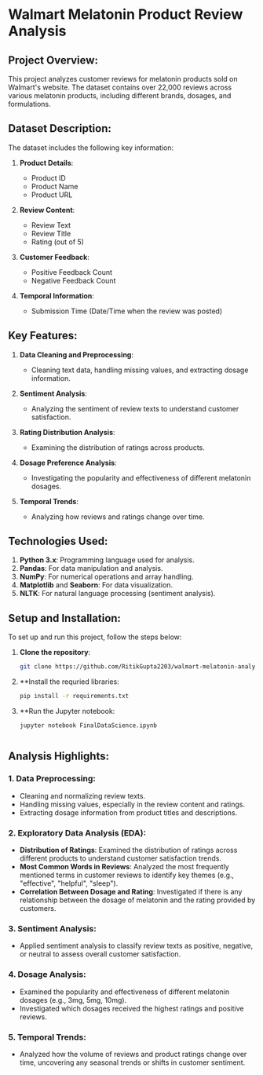 # Walmart Melatonin Product Review Analysis

## Project Overview:
This project analyzes customer reviews for melatonin products sold on Walmart's website. The dataset contains over 22,000 reviews across various melatonin products, including different brands, dosages, and formulations.

## Dataset Description:
The dataset includes the following key information:

1. **Product Details**:
   - Product ID
   - Product Name
   - Product URL

2. **Review Content**:
   - Review Text
   - Review Title
   - Rating (out of 5)

3. **Customer Feedback**:
   - Positive Feedback Count
   - Negative Feedback Count

4. **Temporal Information**:
   - Submission Time (Date/Time when the review was posted)

## Key Features:
1. **Data Cleaning and Preprocessing**: 
   - Cleaning text data, handling missing values, and extracting dosage information.

2. **Sentiment Analysis**:
   - Analyzing the sentiment of review texts to understand customer satisfaction.

3. **Rating Distribution Analysis**:
   - Examining the distribution of ratings across products.

4. **Dosage Preference Analysis**:
   - Investigating the popularity and effectiveness of different melatonin dosages.

5. **Temporal Trends**:
   - Analyzing how reviews and ratings change over time.

## Technologies Used:
1. **Python 3.x**: Programming language used for analysis.
2. **Pandas**: For data manipulation and analysis.
3. **NumPy**: For numerical operations and array handling.
4. **Matplotlib** and **Seaborn**: For data visualization.
5. **NLTK**: For natural language processing (sentiment analysis).

## Setup and Installation:
To set up and run this project, follow the steps below:

1. **Clone the repository**:
   ```bash
   git clone https://github.com/RitikGupta2203/walmart-melatonin-analysis.git

2. **Install the requried libraries:
   ```bash
   pip install -r requirements.txt

3. **Run the Jupyter notebook:
   ```
   jupyter notebook FinalDataScience.ipynb


## Analysis Highlights:

### 1. **Data Preprocessing**:
   - Cleaning and normalizing review texts.
   - Handling missing values, especially in the review content and ratings.
   - Extracting dosage information from product titles and descriptions.

### 2. **Exploratory Data Analysis (EDA)**:
   - **Distribution of Ratings**: Examined the distribution of ratings across different products to understand customer satisfaction trends.
   - **Most Common Words in Reviews**: Analyzed the most frequently mentioned terms in customer reviews to identify key themes (e.g., "effective", "helpful", "sleep").
   - **Correlation Between Dosage and Rating**: Investigated if there is any relationship between the dosage of melatonin and the rating provided by customers.

### 3. **Sentiment Analysis**:
   - Applied sentiment analysis to classify review texts as positive, negative, or neutral to assess overall customer satisfaction.

### 4. **Dosage Analysis**:
   - Examined the popularity and effectiveness of different melatonin dosages (e.g., 3mg, 5mg, 10mg).
   - Investigated which dosages received the highest ratings and positive reviews.

### 5. **Temporal Trends**:
   - Analyzed how the volume of reviews and product ratings change over time, uncovering any seasonal trends or shifts in customer sentiment.

   
